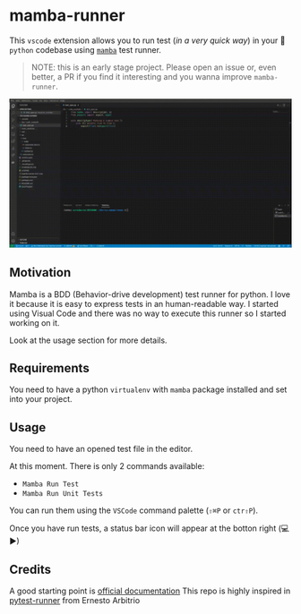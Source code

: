 # mamba-runner

This `vscode` extension allows you to run test (*in a very quick way*) in your 🐍 `python` codebase using [`mamba`](https://github.com/nestorsalceda/mamba) test runner.

> NOTE: this is an early stage project. Please open an issue or, even better, a PR if you find it interesting and you wanna improve `mamba-runner`.

![cmd-palette](https://raw.githubusercontent.com/AlbertodelaCruz/vsc-mamba-runner/main/doc/images/mamba-runner.gif)


## Motivation

Mamba is a BDD (Behavior-drive development) test runner for python. I love it because it is easy to express tests in an human-readable way.
I started using Visual Code and there was no way to execute this runner so I started working on it.

Look at the usage section for more details.

## Requirements

You need to have a python `virtualenv` with `mamba` package installed and set into your project.

## Usage

You need to have an opened test file in the editor.

At this moment. There is only 2 commands available:
- `Mamba Run Test`
- `Mamba Run Unit Tests`

You can run them using the `VSCode` command palette (`⇧⌘P` or `ctr⇧P`).

Once you have run tests, a status bar icon will appear at the botton right (💻▶)

## Credits

A good starting point is [official documentation](https://code.visualstudio.com/api)
This repo is highly inspired in [pytest-runner](https://github.com/ernestoarbitrio/pytest-runner) from Ernesto Arbitrio